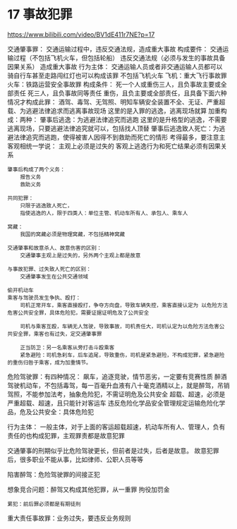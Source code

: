 # 17 事故犯罪

https://www.bilibili.com/video/BV1dE411r7NE?p=17


交通肇事罪：
	交通运输过程中，违反交通法规，造成重大事故 
	构成要件：
		交通运输过程（不包括飞机火车，但包括轮船）
		违反交通法规（必须与发生的事故具备因果关系）
		造成重大事故
	行为主体：
		交通运输人员或者非交通运输人员都可以
		骑自行车甚至走路闯红灯也可以构成该罪
	不包括飞机火车
		飞机：重大飞行事故罪
		火车：铁路运营安全事故罪
	构成条件：
		死一个人或重伤三人，且负事故主要或全部责任
		死三人，且负事故同等责任
		重伤，且负主要或全部责任，且具备下面六种情况才构成此罪：
			酒驾、毒驾、无驾照、明知车辆安全装置不全、无证、严重超载、为逃避法律追求而逃离事故现场
			这里的是入罪的逃逸，逃离现场就算
	加重构成：两种：
		肇事后逃逸：为逃避法律追究而逃跑
			这里的是升格型的逃逸，不需要逃离现场，只要逃避法律追究就可以，包括找人顶替
		肇事后逃逸致人死亡：为逃避法律追究而逃跑，使得被害人因得不到救助而死亡的情形
			考得最多，要注意主客观相统一学说：
				主观上必须是过失的
				客观上逃逸行为和死亡结果必须有因果关系
			
	肇事后构成了两个义务：
		报告义务
		救助义务
		
	共同犯罪：
		只限于逃逸致人死亡，
		指使逃逸的人，限于四类人：单位主管、机动车所有人、承包人、乘车人
		
	窝藏：
		我国的窝藏必须是物理窝藏，不包括精神窝藏
		
	交通肇事和故意杀人、故意伤害的区别：
		交通肇事主观上是过失的，另外两个主观上都是故意
		
	与事故犯罪、过失致人死亡的区别：
		交通肇事发生在公共交通领域 
	
	偷开机动车
	乘客与驾驶员发生争执、殴打：
		司机正常开车，乘客直接殴打，争夺方向盘，导致车辆失控，乘客直接认定为 以危险方法危害公共安全罪，具体危险犯，需要证据证明危及了公共安全
		
		司机与乘客互殴，车辆无人驾驶，导致事故，司机责任大，司机认定为以危险方法危害公共安全罪，乘客也有过失，定交通肇事罪
		
		正当防卫：另一名乘客从旁打击斗殴乘客
		紧急避险：司机急刹车，后车追尾，导致重伤，司机是紧急避险，不构成犯罪，紧急避险的重伤归咎于乘客，成为加重情节。

危险驾驶罪：有四种情况：
	飙车，追逐竞驶，情节恶劣，一定要有竞赛性质
	醉酒驾驶机动车，不包括毒驾，每一百毫升血液有八十毫克酒精以上，就是醉驾，吊销驾照，不能参加法考，抽象危险犯，不需证明危及公共安全
	超载、超速，必须是严重超载、超速，且只能针对客运车
	违反危险化学品安全管理规定运输危险化学品，危及公共安全：具体危险犯
	
行为主体：
	一般主体，对于上面的客运超载超速，机动车所有人、管理人，负有责任的也构成犯罪，主观罪责都是故意犯罪
	
交通肇事的刑期似乎比危险驾驶更长，但前者是过失，后者是故意。
故意犯罪后，很多职业不能从事，比如律师、公职人员等等

陷害醉驾：危险驾驶罪的间接正犯

想象竞合问题：醉驾又构成其他犯罪，从一重罪
	拘役加罚金
	
	累犯：前后罪必须都是有期徒刑
	
重大责任事故罪：业务过失，要违反业务规则
	
	
	 
		
		
		
		
		


